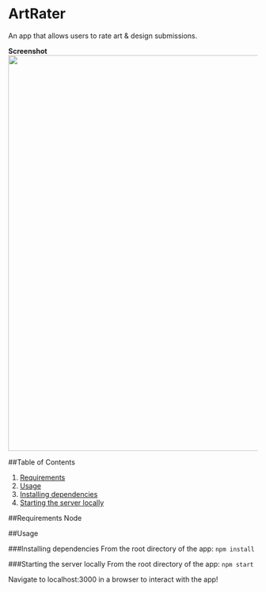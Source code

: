 # ArtRater
An app that allows users to rate art & design submissions.

**Screenshot**  
<img src="http://i.imgur.com/qYaxqAj.png" width="800px"/>  


##Table of Contents
1. [Requirements](#requirements)
2. [Usage](#usage)
  1. [Installing dependencies](#installing-dependencies)
  2. [Starting the server locally](#starting-the-server-locally)

##Requirements
Node

##Usage

###Installing dependencies
From the root directory of the app:
```npm install```

###Starting the server locally
From the root directory of the app:
```npm start```

Navigate to localhost:3000 in a browser to interact with the app!
